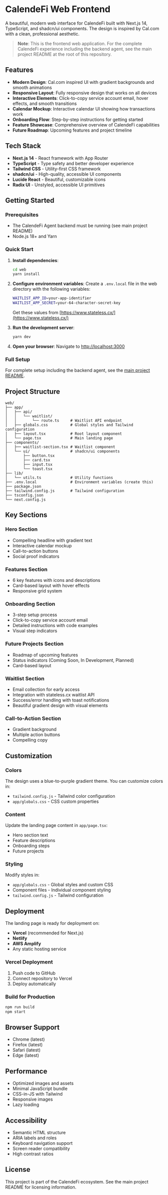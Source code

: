 # CalendeFi Web Frontend

A beautiful, modern web interface for CalendeFi built with Next.js 14, TypeScript, and shadcn/ui components. The design is inspired by Cal.com with a clean, professional aesthetic.

> **Note**: This is the frontend web application. For the complete CalendeFi experience including the backend agent, see the main project README at the root of this repository.

## Features

- **Modern Design**: Cal.com inspired UI with gradient backgrounds and smooth animations
- **Responsive Layout**: Fully responsive design that works on all devices
- **Interactive Elements**: Click-to-copy service account email, hover effects, and smooth transitions
- **Calendar Mockup**: Interactive calendar UI showing how transactions work
- **Onboarding Flow**: Step-by-step instructions for getting started
- **Feature Showcase**: Comprehensive overview of CalendeFi capabilities
- **Future Roadmap**: Upcoming features and project timeline

## Tech Stack

- **Next.js 14** - React framework with App Router
- **TypeScript** - Type safety and better developer experience
- **Tailwind CSS** - Utility-first CSS framework
- **shadcn/ui** - High-quality, accessible UI components
- **Lucide React** - Beautiful, customizable icons
- **Radix UI** - Unstyled, accessible UI primitives

## Getting Started

### Prerequisites
- The CalendeFi Agent backend must be running (see main project README)
- Node.js 18+ and Yarn

### Quick Start

1. **Install dependencies**:
   ```bash
   cd web
   yarn install
   ```

2. **Configure environment variables**:
   Create a `.env.local` file in the web directory with the following variables:
   ```bash
   WAITLIST_APP_ID=your-app-identifier
   WAITLIST_APP_SECRET=your-64-character-secret-key
   ```
   Get these values from [https://www.stateless.cx/](https://www.stateless.cx/)

3. **Run the development server**:
   ```bash
   yarn dev
   ```

4. **Open your browser**:
   Navigate to [http://localhost:3000](http://localhost:3000)

### Full Setup
For complete setup including the backend agent, see the [main project README](../README.md).

## Project Structure

```
web/
├── app/
│   ├── api/
│   │   └── waitlist/
│   │       └── route.ts     # Waitlist API endpoint
│   ├── globals.css          # Global styles and Tailwind configuration
│   ├── layout.tsx           # Root layout component
│   └── page.tsx             # Main landing page
├── components/
│   ├── waitlist-section.tsx # Waitlist component
│   └── ui/                  # shadcn/ui components
│       ├── button.tsx
│       ├── card.tsx
│       ├── input.tsx
│       └── toast.tsx
├── lib/
│   └── utils.ts             # Utility functions
├── .env.local               # Environment variables (create this)
├── package.json
├── tailwind.config.js       # Tailwind configuration
├── tsconfig.json
└── next.config.js
```

## Key Sections

### Hero Section
- Compelling headline with gradient text
- Interactive calendar mockup
- Call-to-action buttons
- Social proof indicators

### Features Section
- 6 key features with icons and descriptions
- Card-based layout with hover effects
- Responsive grid system

### Onboarding Section
- 3-step setup process
- Click-to-copy service account email
- Detailed instructions with code examples
- Visual step indicators

### Future Projects Section
- Roadmap of upcoming features
- Status indicators (Coming Soon, In Development, Planned)
- Card-based layout

### Waitlist Section
- Email collection for early access
- Integration with stateless.cx waitlist API
- Success/error handling with toast notifications
- Beautiful gradient design with visual elements

### Call-to-Action Section
- Gradient background
- Multiple action buttons
- Compelling copy

## Customization

### Colors
The design uses a blue-to-purple gradient theme. You can customize colors in:
- `tailwind.config.js` - Tailwind color configuration
- `app/globals.css` - CSS custom properties

### Content
Update the landing page content in `app/page.tsx`:
- Hero section text
- Feature descriptions
- Onboarding steps
- Future projects

### Styling
Modify styles in:
- `app/globals.css` - Global styles and custom CSS
- Component files - Individual component styling
- `tailwind.config.js` - Tailwind configuration

## Deployment

The landing page is ready for deployment on:
- **Vercel** (recommended for Next.js)
- **Netlify**
- **AWS Amplify**
- Any static hosting service

### Vercel Deployment
1. Push code to GitHub
2. Connect repository to Vercel
3. Deploy automatically

### Build for Production
```bash
npm run build
npm start
```

## Browser Support

- Chrome (latest)
- Firefox (latest)
- Safari (latest)
- Edge (latest)

## Performance

- Optimized images and assets
- Minimal JavaScript bundle
- CSS-in-JS with Tailwind
- Responsive images
- Lazy loading

## Accessibility

- Semantic HTML structure
- ARIA labels and roles
- Keyboard navigation support
- Screen reader compatibility
- High contrast ratios

## License

This project is part of the CalendeFi ecosystem. See the main project README for licensing information.
